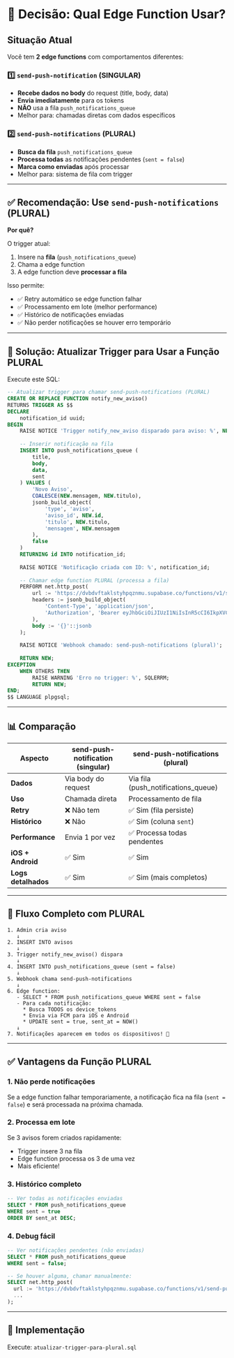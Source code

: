 # 🔀 Decisão: Qual Edge Function Usar?

## Situação Atual

Você tem **2 edge functions** com comportamentos diferentes:

### 1️⃣ `send-push-notification` (SINGULAR)
- **Recebe dados no body** do request (title, body, data)
- **Envia imediatamente** para os tokens
- **NÃO** usa a fila `push_notifications_queue`
- Melhor para: chamadas diretas com dados específicos

### 2️⃣ `send-push-notifications` (PLURAL)
- **Busca da fila** `push_notifications_queue`
- **Processa todas** as notificações pendentes (`sent = false`)
- **Marca como enviadas** após processar
- Melhor para: sistema de fila com trigger

---

## ✅ Recomendação: Use `send-push-notifications` (PLURAL)

**Por quê?**

O trigger atual:
1. Insere na **fila** (`push_notifications_queue`)
2. Chama a edge function
3. A edge function deve **processar a fila**

Isso permite:
- ✅ Retry automático se edge function falhar
- ✅ Processamento em lote (melhor performance)
- ✅ Histórico de notificações enviadas
- ✅ Não perder notificações se houver erro temporário

---

## 🔧 Solução: Atualizar Trigger para Usar a Função PLURAL

Execute este SQL:

```sql
-- Atualizar trigger para chamar send-push-notifications (PLURAL)
CREATE OR REPLACE FUNCTION notify_new_aviso()
RETURNS TRIGGER AS $$
DECLARE
    notification_id uuid;
BEGIN
    RAISE NOTICE 'Trigger notify_new_aviso disparado para aviso: %', NEW.titulo;
    
    -- Inserir notificação na fila
    INSERT INTO push_notifications_queue (
        title,
        body,
        data,
        sent
    ) VALUES (
        'Novo Aviso',
        COALESCE(NEW.mensagem, NEW.titulo),
        jsonb_build_object(
            'type', 'aviso',
            'aviso_id', NEW.id,
            'titulo', NEW.titulo,
            'mensagem', NEW.mensagem
        ),
        false
    )
    RETURNING id INTO notification_id;
    
    RAISE NOTICE 'Notificação criada com ID: %', notification_id;
    
    -- Chamar edge function PLURAL (processa a fila)
    PERFORM net.http_post(
        url := 'https://dvbdvftaklstyhpqznmu.supabase.co/functions/v1/send-push-notifications',
        headers := jsonb_build_object(
            'Content-Type', 'application/json',
            'Authorization', 'Bearer eyJhbGciOiJIUzI1NiIsInR5cCI6IkpXVCJ9.eyJpc3MiOiJzdXBhYmFzZS1kZW1vIiwicm9sZSI6InNlcnZpY2Vfcm9sZSIsImV4cCI6MTk4MzgxMjk5Nn0.CRXP1A7WOeoJeXxjNni43kdQwgnWNReilDMblYTn_I0'
        ),
        body := '{}'::jsonb
    );
    
    RAISE NOTICE 'Webhook chamado: send-push-notifications (plural)';
    
    RETURN NEW;
EXCEPTION
    WHEN OTHERS THEN
        RAISE WARNING 'Erro no trigger: %', SQLERRM;
        RETURN NEW;
END;
$$ LANGUAGE plpgsql;
```

---

## 📊 Comparação

| Aspecto | send-push-notification (singular) | send-push-notifications (plural) |
|---------|-----------------------------------|-----------------------------------|
| **Dados** | Via body do request | Via fila (push_notifications_queue) |
| **Uso** | Chamada direta | Processamento de fila |
| **Retry** | ❌ Não tem | ✅ Sim (fila persiste) |
| **Histórico** | ❌ Não | ✅ Sim (coluna `sent`) |
| **Performance** | Envia 1 por vez | ✅ Processa todas pendentes |
| **iOS + Android** | ✅ Sim | ✅ Sim |
| **Logs detalhados** | ✅ Sim | ✅ Sim (mais completos) |

---

## 🎯 Fluxo Completo com PLURAL

```
1. Admin cria aviso
   ↓
2. INSERT INTO avisos
   ↓
3. Trigger notify_new_aviso() dispara
   ↓
4. INSERT INTO push_notifications_queue (sent = false)
   ↓
5. Webhook chama send-push-notifications
   ↓
6. Edge function:
   - SELECT * FROM push_notifications_queue WHERE sent = false
   - Para cada notificação:
     * Busca TODOS os device_tokens
     * Envia via FCM para iOS e Android
     * UPDATE sent = true, sent_at = NOW()
   ↓
7. Notificações aparecem em todos os dispositivos! 🎉
```

---

## ✅ Vantagens da Função PLURAL

### 1. Não perde notificações
Se a edge function falhar temporariamente, a notificação fica na fila (`sent = false`) e será processada na próxima chamada.

### 2. Processa em lote
Se 3 avisos forem criados rapidamente:
- Trigger insere 3 na fila
- Edge function processa os 3 de uma vez
- Mais eficiente!

### 3. Histórico completo
```sql
-- Ver todas as notificações enviadas
SELECT * FROM push_notifications_queue 
WHERE sent = true 
ORDER BY sent_at DESC;
```

### 4. Debug fácil
```sql
-- Ver notificações pendentes (não enviadas)
SELECT * FROM push_notifications_queue 
WHERE sent = false;

-- Se houver alguma, chamar manualmente:
SELECT net.http_post(
  url := 'https://dvbdvftaklstyhpqznmu.supabase.co/functions/v1/send-push-notifications',
  ...
);
```

---

## 🚀 Implementação

Execute: `atualizar-trigger-para-plural.sql`
